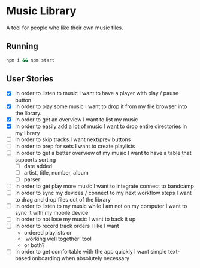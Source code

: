 # Music Library
A tool for people who like their own music files.

## Running
```sh
npm i && npm start
```

## User Stories
- [x] In order to listen to music I want to have a player with play / pause button
- [x] In order to play some music I want to drop it from my file browser into the library.
- [x] In order to get an overview I want to list my music
- [x] In order to easily add a lot of music I want to drop entire directories in my library
- [ ] In order to skip tracks I want next/prev buttons
- [ ] In order to prep for sets I want to create playlists
- [ ] In order to get a better overview of my music I want to have a table that supports sorting
    - [ ] date added
    - [ ] artist, title, number, album
    - [ ] parser
- [ ] In order to get play more music I want to integrate connect to bandcamp
- [ ] In order to sync my devices / connect to my next workflow steps I want to drag and drop files out of the library
- [ ] In order to listen to my music while I am not on my computer I want to sync it with my mobile device
- [ ] In order to not lose my music I want to back it up
- [ ] In order to record track orders I like I want
    - ordered playlists or
    - 'working well together' tool
    - or both?
- [ ] In order to get comfortable with the app quickly I want simple text-based onboarding when absolutely necessary
